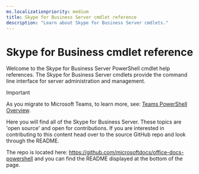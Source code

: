 ```yaml
---
ms.localizationpriority: medium
title: Skype for Business Server cmdlet reference
description: "Learn about Skype for Business Server cmdlets."
---
```


# Skype for Business cmdlet reference

Welcome to the Skype for Business Server PowerShell cmdlet help references. The Skype for Business Server cmdlets provide the command line interface for server administration and management.

> [!IMPORTANT]
> As you migrate to Microsoft Teams, to learn more, see: [Teams PowerShell Overview](/MicrosoftTeams/teams-powershell-overview).

Here you will find all of the Skype for Business Server. These topics are 'open source' and open for contributions. If you are interested in contributing to this content head over to the source GitHub repo and look through the README.

The repo is located here: <https://github.com/microsoftdocs/office-docs-powershell> and you can find the README displayed at the bottom of the page.
